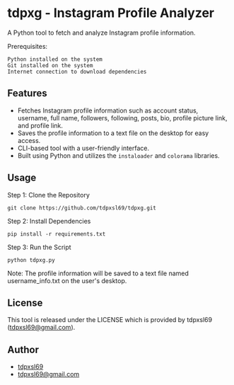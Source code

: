 # tdpxg - Instagram Profile Analyzer

A Python tool to fetch and analyze Instagram profile information.

Prerequisites:

    Python installed on the system
    Git installed on the system
    Internet connection to download dependencies
    
    
## Features

- Fetches Instagram profile information such as account status, username, full name, followers, following, posts, bio,  profile picture link, and profile link.
- Saves the profile information to a text file on the desktop for easy access.
- CLI-based tool with a user-friendly interface.
- Built using Python and utilizes the `instaloader` and `colorama` libraries.

## Usage

Step 1: Clone the Repository

    git clone https://github.com/tdpxsl69/tdpxg.git

Step 2: Install Dependencies

    pip install -r requirements.txt

Step 3: Run the Script

    python tdpxg.py

Note: The profile information will be saved to a text file named username_info.txt on the user's desktop.

## License

This tool is released under the LICENSE which is provided by tdpxsl69 (tdpxsl69@gmail.com).

## Author

- [tdpxsl69](https://github.com/tdpxsl69)
- tdpxsl69@gmail.com
